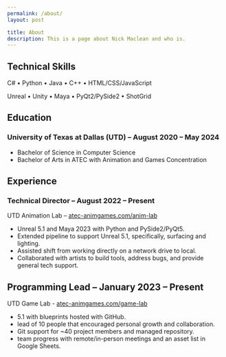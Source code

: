 ```yaml
---
permalink: /about/
layout: post

title: About
description: This is a page about Nick Maclean and who is.
---
```


## Technical Skills

C# • Python • Java • C++ • HTML/CSS/JavaScript

Unreal • Unity • Maya • PyQt2/PySide2 • ShotGrid

## Education

### University of Texas at Dallas (UTD) – August 2020 – May 2024

- Bachelor of Science in Computer Science 
- Bachelor of Arts in ATEC with Animation and Games Concentration 

## Experience

### Technical Director – August 2022 – Present

UTD Animation Lab – [atec-animgames.com/anim-lab]("https://atec-animgames.com/anim-lab")

- Unreal 5.1 and Maya 2023 with Python and PySide2/PyQt5.
- Extended pipeline to support Unreal 5.1, specifically, surfacing and lighting.
- Assisted shift from working directly on a network drive to local.
- Collaborated with artists to build tools, address bugs, and provide general tech support.

## Programming Lead – January 2023 – Present

UTD Game Lab - [atec-animgames.com/game-lab]("https://atec-animgames.com/game-lab">)

- 5.1 with blueprints hosted with GitHub.
- lead of 10 people that encouraged personal growth and collaboration.
- Git support for ~40 project members and managed repository.
- team progress with remote/in-person meetings and an asset list in Google Sheets.